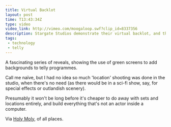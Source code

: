 ```yaml
---
title: Virtual Backlot
layout: post
time: T13:43:34Z
type: video
video_link: http://vimeo.com/moogaloop.swf?clip_id=8337356
description: Stargate Studios demonstrate their virtual backlot, and the fact that all telly is green screened.
tags:
 - technology
 - telly
---
```


A fascinating series of reveals, showing the use of green screens to add backgrounds to telly programmes.

Call me na&#239;ve, but I had no idea so much 'location' shooting was done in the studio, when there's no need (as there would be in a sci-fi show, say, for special effects or outlandish scenery).

Presumably it won't be long before it's cheaper to do away with sets and locations entirely, and build everything that's not an actor inside a computer.

Via [Holy Moly][1], of all places.

[1]:http://www.holymoly.com/celebrity-news/random/green-screen-reveal42339 "Green screen reveal at Holy Moly"